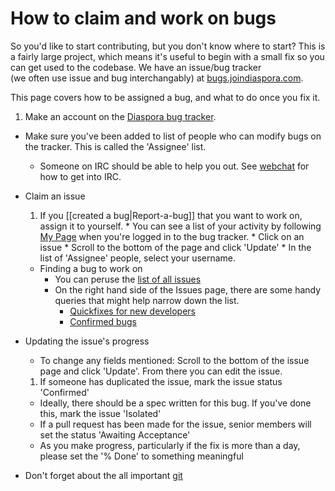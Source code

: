 # How to claim and work on bugs

So you'd like to start contributing, but you don't know where to start? This is a fairly large project,
which means it's useful to begin with a small fix so you can get used to the codebase. We have an issue/bug tracker  
(we often use issue and bug interchangably) at <a href="http://bugs.joindiaspora.com" target="_blank">bugs.joindiaspora.com</a>. 

This page covers how to be assigned a bug, and what to do once you fix it.

1. Make an account on the <a href="http://bugs.joindiaspora.com/account/register" target="_blank">Diaspora bug tracker</a>.
* Make sure you've been added to list of people who can modify bugs on the tracker. This is called the 'Assignee' list.
    * Someone on IRC should be able to help you out. See [webchat](http://diasporatest.com/index.php/Beginning_IRC_with_Diaspora) for how to get into IRC.
* Claim an issue
    1. If you [[created a bug|Report-a-bug]] that you want to work on, assign it to yourself.
      * You can see a list of your activity by following <a href="http://bugs.joindiaspora.com/my/page" target="_blank">My Page</a> when you're logged in to the bug tracker.
      * Click on an issue
      * Scroll to the bottom of the page and click 'Update'
      * In the list of 'Assignee' people, select your username.
    * Finding a bug to work on
        * You can peruse the <a href="http://bugs.joindiaspora.com/projects/diaspora/issues" target="_blank">list of all issues</a>
        * On the right hand side of the Issues page, there are some handy queries that might help narrow down the list.
          * <a href="http://bugs.joindiaspora.com/projects/diaspora/issues?query_id=7" target="_blank">Quickfixes for new developers</a>
          * <a href="http://bugs.joindiaspora.com/projects/diaspora/issues?query_id=5" target="_blank">Confirmed bugs</a>
* Updating the issue's progress

   * To change any fields mentioned: Scroll to the bottom of the issue page and click 'Update'. From there you can edit the issue.
 
   1. If someone has duplicated the issue, mark the issue status 'Confirmed'
    * Ideally, there should be a spec written for this bug. If you've done this, mark the issue 'Isolated'
    * If a pull request has been made for the issue, senior members will set the status 'Awaiting Acceptance'
    * As you make progress, particularly if the fix is more than a day, please set the '% Done' to something meaningful
 * Don't forget about the all important [git](https://github.com/diaspora/diaspora/wiki/Git-Workflow)